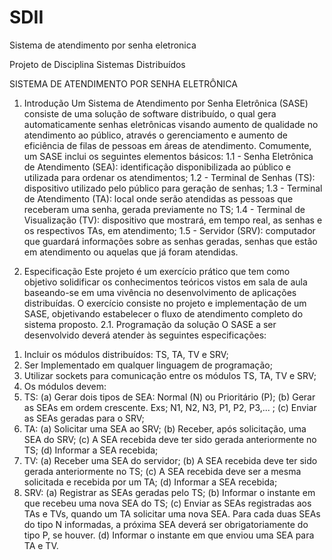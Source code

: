 # SDII
 Sistema de atendimento por senha eletronica

Projeto de Disciplina Sistemas Distribuídos

SISTEMA DE ATENDIMENTO POR SENHA ELETRÔNICA

1. Introdução
Um Sistema de Atendimento por Senha Eletrônica (SASE) consiste de uma solução de
software distribuído, o qual gera automaticamente senhas eletrônicas visando aumento de
qualidade no atendimento ao público, através o gerenciamento e aumento de eficiência de
filas de pessoas em áreas de atendimento.
Comumente, um SASE inclui os seguintes elementos básicos:
1.1 - Senha Eletrônica de Atendimento (SEA): identificação disponibilizada ao público
e utilizada para ordenar os atendimentos;
1.2 - Terminal de Senhas (TS): dispositivo utilizado pelo público para geração de
senhas;
1.3 - Terminal de Atendimento (TA): local onde serão atendidas as pessoas que
receberam uma senha, gerada previamente no TS;
1.4 - Terminal de Visualização (TV): dispositivo que mostrará, em tempo real, as
senhas e os respectivos TAs, em atendimento;
1.5 - Servidor (SRV): computador que guardará informações sobre as senhas geradas,
senhas que estão em atendimento ou aquelas que já foram atendidas.

2. Especificação
Este projeto é um exercício prático que tem como objetivo solidificar os conhecimentos
teóricos vistos em sala de aula baseando-se em uma vivência no desenvolvimento de
aplicações distribuídas.
O exercício consiste no projeto e implementação de um SASE, objetivando
estabelecer o fluxo de atendimento completo do sistema proposto.
2.1. Programação da solução
O SASE a ser desenvolvido deverá atender às seguintes especificações:
1) Incluir os módulos distribuídos: TS, TA, TV e SRV;
2) Ser Implementado em qualquer linguagem de programação;
3) Utilizar sockets para comunicação entre os módulos TS, TA, TV e SRV;
4) Os módulos devem:
1) TS:
(a) Gerar dois tipos de SEA: Normal (N) ou Prioritário (P);
(b) Gerar as SEAs em ordem crescente. Exs; N1, N2, N3, P1, P2, P3,... ;
(c) Enviar as SEAs geradas para o SRV;
2) TA:
(a) Solicitar uma SEA ao SRV;
(b) Receber, após solicitação, uma SEA do SRV;
(c) A SEA recebida deve ter sido gerada anteriormente no TS;
(d) Informar a SEA recebida;
3) TV:
(a) Receber uma SEA do servidor;
(b) A SEA recebida deve ter sido gerada anteriormente no TS;
(c) A SEA recebida deve ser a mesma solicitada e recebida por um TA;
(d) Informar a SEA recebida;
4) SRV:
(a) Registrar as SEAs geradas pelo TS;
(b) Informar o instante em que recebeu uma nova SEA do TS;
(c) Enviar as SEAs registradas aos TAs e TVs, quando um TA solicitar uma
nova SEA. Para cada duas SEAs do tipo N informadas, a próxima SEA
deverá ser obrigatoriamente do tipo P, se houver.
(d) Informar o instante em que enviou uma SEA para TA e TV.